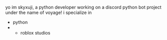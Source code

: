 yo im skyxuji, a python developer working on a discord python bot project under the name of voyage!
i specialize in 
- python
- - roblox studios 
